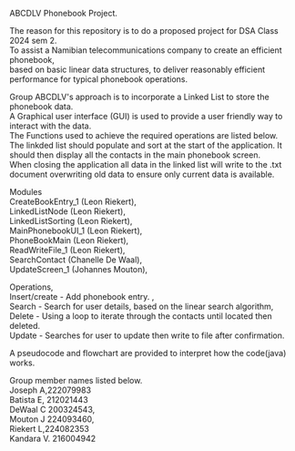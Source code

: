 ABCDLV Phonebook Project.

The reason for this repository is to do a proposed project for DSA Class 2024 sem 2.\
To assist a Namibian telecommunications company to create an efficient phonebook,\
based on basic linear data structures, to deliver reasonably efficient performance for typical phonebook operations. 

Group ABCDLV's approach is to incorporate a Linked List to store the phonebook data.\
A Graphical user interface (GUI) is used to provide a user friendly way to interact with  the data.\
The Functions used to achieve the required operations are listed below.\
The linkded list should populate and sort at the start of the application. It should then display all the contacts in the main phonebook screen. \
When closing the application all data in the linked list will write to the .txt document overwriting old data to ensure only current data is available. 

Modules\
CreateBookEntry_1  (Leon Riekert),\
LinkedListNode (Leon Riekert),\
LinkedListSorting  (Leon Riekert),\
MainPhonebookUI_1 (Leon Riekert),\
PhoneBookMain  (Leon Riekert),\
ReadWriteFile_1  (Leon Riekert),\
SearchContact  (Chanelle De Waal),\
UpdateScreen_1  (Johannes Mouton),


Operations,\
Insert/create - Add phonebook entry. ,\
Search - Search for user details, based on the linear search algorithm,\
Delete - Using a loop to iterate through the contacts until located then deleted.\
Update - Searches for user to update then write to file after confirmation.

A pseudocode and flowchart are provided to interpret how the code(java) works.

Group member names listed below.\
Joseph A,222079983\
Batista E, 212021443\
DeWaal C 200324543,\
Mouton J 224093460,\
Riekert L,224082353\
Kandara V. 216004942

